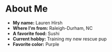 # About Me
- **My name:**           Lauren Hirsh
- **Where I'm from:** Raleigh-Durham, NC
- **A favorite food:**  Sushi
- **Current hobby:**  Training my new rescue pup
- **Favorite color:** Purple
